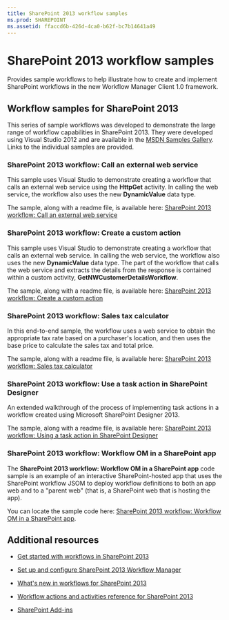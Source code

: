 ```yaml
---
title: SharePoint 2013 workflow samples
ms.prod: SHAREPOINT
ms.assetid: ffaccd6b-426d-4ca0-b62f-bc7b14641a49
---
```



# SharePoint 2013 workflow samples
Provides sample workflows to help illustrate how to create and implement SharePoint workflows in the new Workflow Manager Client 1.0 framework.
## Workflow samples for SharePoint 2013
<a name="bkm_wfsamples"> </a>

This series of sample workflows was developed to demonstrate the large range of workflow capabilities in SharePoint 2013. They were developed using Visual Studio 2012 and are available in the  [MSDN Samples Gallery](http://code.msdn.microsoft.com/). Links to the individual samples are provided.
  
    
    

### SharePoint 2013 workflow: Call an external web service

This sample uses Visual Studio to demonstrate creating a workflow that calls an external web service using the **HttpGet** activity. In calling the web service, the workflow also uses the new **DynamicValue** data type.
  
    
    
The sample, along with a readme file, is available here:  [SharePoint 2013 workflow: Call an external web service](http://code.msdn.microsoft.com/SharePoint-2013-workflow-48ea87d4)
  
    
    

### SharePoint 2013 workflow: Create a custom action

This sample uses Visual Studio to demonstrate creating a workflow that calls an external web service. In calling the web service, the workflow also uses the new **DynamicValue** data type. The part of the workflow that calls the web service and extracts the details from the response is contained within a custom activity, **GetNWCustomerDetailsWorkflow**.
  
    
    
The sample, along with a readme file, is available here:  [SharePoint 2013 workflow: Create a custom action](http://code.msdn.microsoft.com/SharePoint-2013-workflow-41e5c0f9)
  
    
    

### SharePoint 2013 workflow: Sales tax calculator

In this end-to-end sample, the workflow uses a web service to obtain the appropriate tax rate based on a purchaser's location, and then uses the base price to calculate the sales tax and total price.
  
    
    
The sample, along with a readme file, is available here:  [SharePoint 2013 workflow: Sales tax calculator](http://code.msdn.microsoft.com/SharePoint-2013-workflow-f7a1a8ba)
  
    
    

### SharePoint 2013 workflow: Use a task action in SharePoint Designer

An extended walkthrough of the process of implementing task actions in a workflow created using Microsoft SharePoint Designer 2013.
  
    
    
The sample, along with a readme file, is available here:  [SharePoint 2013 workflow: Using a task action in SharePoint Designer](http://code.msdn.microsoft.com/SharePoint-2013-workflow-942a5441)
  
    
    

### SharePoint 2013 workflow: Workflow OM in a SharePoint app

The **SharePoint 2013 workflow: Workflow OM in a SharePoint app** code sample is an example of an interactive SharePoint-hosted app that uses the SharePoint workflow JSOM to deploy workflow definitions to both an app web and to a "parent web" (that is, a SharePoint web that is hosting the app).
  
    
    
You can locate the sample code here:  [SharePoint 2013 workflow: Workflow OM in a SharePoint app](http://code.msdn.microsoft.com/SharePoint-2013-workflow-050f5211).
  
    
    

## Additional resources
<a name="bkm_additional"> </a>


-  [Get started with workflows in SharePoint 2013](get-started-with-workflows-in-sharepoint-2013.md)
    
  
-  [Set up and configure SharePoint 2013 Workflow Manager](set-up-and-configure-sharepoint-2013-workflow-manager.md)
    
  
-  [What's new in workflows for SharePoint 2013](what-s-new-in-workflows-for-sharepoint-2013.md)
    
  
-  [Workflow actions and activities reference for SharePoint 2013](workflow-actions-and-activities-reference-for-sharepoint-2013.md)
    
  
-  [SharePoint Add-ins](http://msdn.microsoft.com/library/cd1eda9e-8e54-4223-93a9-a6ea0d18df70%28Office.15%29.aspx)
    
  

